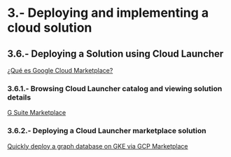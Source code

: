 

# 3.-  Deploying and implementing a cloud solution

## 3.6.- Deploying a Solution using Cloud Launcher



[¿Qué es Google Cloud Marketplace?](https://cloud.google.com/marketplace/docs?hl=es-419)

### 3.6.1.- Browsing Cloud Launcher catalog and viewing solution details

[G Suite Marketplace](https://www.youtube.com/watch?v=O68yZxEuCrU)

### 3.6.2.- Deploying a Cloud Launcher marketplace solution

[Quickly deploy a graph database on GKE via GCP Marketplace](https://www.youtube.com/watch?v=QG1CgwIWLUs)